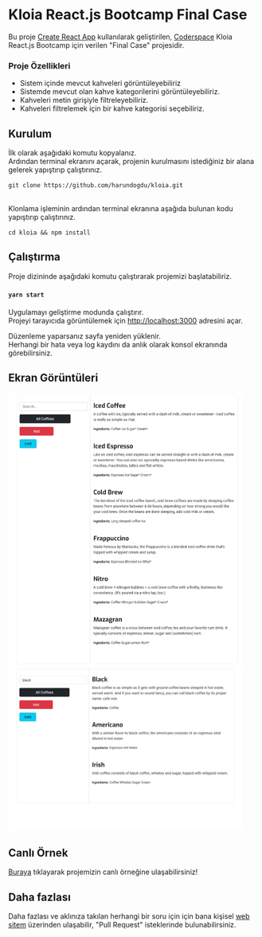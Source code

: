 # Kloia React.js Bootcamp Final Case

Bu proje [Create React App](https://github.com/facebook/create-react-app) kullanılarak geliştirilen, [Coderspace](https://coderspace.io/) Kloia React.js Bootcamp için verilen "Final Case" projesidir.

### Proje Özellikleri

<ul>
  <li>Sistem içinde mevcut kahveleri görüntüleyebiliriz</li>
  <li>Sistemde mevcut olan kahve kategorilerini görüntüleyebiliriz.</li>
  <li>Kahveleri metin girişiyle filtreleyebiliriz.</li>
  <li>Kahveleri filtrelemek için bir kahve kategorisi seçebiliriz.</li>
</ul>

## Kurulum

İlk olarak aşağıdaki komutu kopyalanız. 
<br />
Ardından terminal ekranını açarak, projenin kurulmasını istediğiniz bir alana gelerek yapıştırıp çalıştırınız.

```
git clone https://github.com/harundogdu/kloia.git
```
<br />
Klonlama işleminin ardından terminal ekranına aşağıda bulunan kodu yapıştırıp çalıştırınız.

```
cd kloia && npm install
```

## Çalıştırma

Proje dizininde aşağıdaki komutu çalıştırarak projemizi başlatabiliriz.

#### `yarn start`

Uygulamayı geliştirme modunda çalıştırır.\
Projeyi tarayıcıda görüntülemek için [http://localhost:3000](http://localhost:3000) adresini açar.

Düzenleme yaparsanız sayfa yeniden yüklenir.\
Herhangi bir hata veya log kaydını da anlık olarak konsol ekranında görebilirsiniz.


## Ekran Görüntüleri

<div>
  <img src="https://github.com/harundogdu/kloia/blob/master/src/assets/screenshots/1.png" width="470"/>
  <img src="https://github.com/harundogdu/kloia/blob/master/src/assets/screenshots/2.png" width="470" />
</div>

## Canlı Örnek
[Buraya](https://kloia.vercel.app/) tıklayarak projemizin canlı örneğine ulaşabilirsiniz!

## Daha fazlası

Daha fazlası ve aklınıza takılan herhangi bir soru için için bana kişisel [web sitem](https://harundogdu.com/) üzerinden ulaşabilir, "Pull Request" isteklerinde bulunabilirsiniz.



